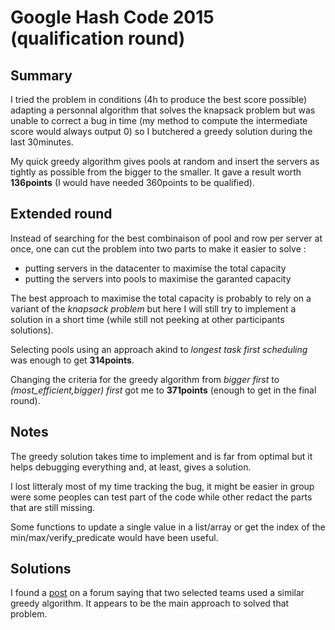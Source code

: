 # Google Hash Code 2015 (qualification round)

## Summary

I tried the problem in conditions (4h to produce the best score possible) adapting a personnal algorithm that solves the knapsack problem but was unable to correct a bug in time (my method to compute the intermediate score would always output 0) so I butchered a greedy solution during the last 30minutes.

My quick greedy algorithm gives pools at random and insert the servers as tightly as possible from the bigger to the smaller. It gave a result worth **136points** (I would have needed 360points to be qualified).

## Extended round 

Instead of searching for the best combinaison of pool and row per server at once, one can cut the problem into two parts to make it easier to solve :
- putting servers in the datacenter to maximise the total capacity
- putting the servers into pools to maximise the garanted capacity

The best approach to maximise the total capacity is probably to rely on a variant of the *knapsack problem* but here I will still try to implement a solution in a short time (while still not peeking at other participants solutions).

Selecting pools using an approach akind to *longest task first scheduling* was enough to get **314points**.

Changing the criteria for the greedy algorithm from *bigger first* to *(most_efficient,bigger) first* got me to **371points** (enough to get in the final round).

## Notes

The greedy solution takes time to implement and is far from optimal but it helps debugging everything and, at least, gives a solution.

I lost litteraly most of my time tracking the bug, it might be easier in group were some peoples can test part of the code while other redact the parts that are still missing.

Some functions to update a single value in a list/array or get the index of the min/max/verify_predicate would have been useful.

## Solutions 

I found a [post](https://zestedesavoir.com/forums/sujet/2317/google-hash-code-edition-2015/?page=2) on a forum saying that two selected teams used a similar greedy algorithm. It appears to be the main approach to solved that problem.